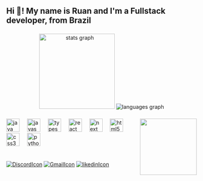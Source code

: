 <h2 align="left">Hi 👋! My name is Ruan and I'm a Fullstack developer, from Brazil</h2>

###

<div align="center">
<img src="https://github-readme-stats.vercel.app/api?username=ruanfabr&hide_title=false&hide_rank=false&show_icons=true&include_all_commits=true&count_private=true&disable_animations=false&theme=material-palenight&locale=en&hide_border=false" height="200" alt="stats graph"  />
  <img src="https://github-readme-stats.vercel.app/api/top-langs?username=ruanfabr&locale=en&hide_title=false&layout=compact&card_width=320&langs_count=5&theme=material-palenight&hide_border=false" min-height="300" alt="languages graph"  />
</div>

###

<!-- <img align="right" height="150" src="https://i.imgflip.com/65efzo.gif"  /> -->
<img align="right" height="150" src="https://i.imgflip.com/9aqpd9.jpg"  />

###

<div align="left">
  <img src="https://cdn.jsdelivr.net/gh/devicons/devicon@latest/icons/java/java-original.svg" height="35" alt="java logo" />
  <img width="12" />
  <img src="https://cdn.jsdelivr.net/gh/devicons/devicon/icons/javascript/javascript-original.svg" height="35" alt="javascript logo"  />
  <img width="12" />
  <img src="https://cdn.jsdelivr.net/gh/devicons/devicon/icons/typescript/typescript-original.svg" height="35" alt="typescript logo"  />
  <img width="12" />
  <img src="https://cdn.jsdelivr.net/gh/devicons/devicon/icons/react/react-original.svg" height="35" alt="react logo"  />
  <img width="12" />
  <img src="https://cdn.jsdelivr.net/gh/devicons/devicon@latest/icons/nextjs/nextjs-original.svg" height="35" alt="next logo"  />
  <img width="12" />
  <img src="https://cdn.jsdelivr.net/gh/devicons/devicon/icons/html5/html5-original.svg" height="35" alt="html5 logo"  />
  <img width="12" />
  <img src="https://cdn.jsdelivr.net/gh/devicons/devicon/icons/css3/css3-original.svg" height="35" alt="css3 logo"  />
  <img width="12" />
  <img src="https://cdn.jsdelivr.net/gh/devicons/devicon/icons/python/python-original.svg" height="35" alt="python logo"  />
  <div width="12" />
</div>

###

<div style="display: flex; gap: 10px; align-items: center;">
<!--   <img src="https://img.shields.io/static/v1?message=Youtube&logo=youtube&label=&color=FF0000&logoColor=white&labelColor=&style=for-the-badge" height="35" alt="youtube logo"  /> -->
<!--   <img src="https://img.shields.io/static/v1?message=Instagram&logo=instagram&label=&color=E4405F&logoColor=white&labelColor=&style=for-the-badge" height="35" alt="instagram logo"  /> -->
<!--   <img src="https://img.shields.io/static/v1?message=Twitch&logo=twitch&label=&color=9146FF&logoColor=white&labelColor=&style=for-the-badge" height="35" alt="twitch logo"  /> -->
<!--   <img src="https://img.shields.io/static/v1?message=Discord&logo=discord&label=&color=7289DA&logoColor=white&labelColor=&style=for-the-badge" height="35" alt="discord logo"  /> -->

  [![DiscordIcon](https://img.shields.io/static/v1?message=Discord&logo=discord&label=&color=7289DA&logoColor=white&labelColor=&style=for-the-badge)](https://discordapp.com/users/311206791541161991)
  [![GmailIcon](https://img.shields.io/static/v1?message=Gmail&logo=gmail&label=&color=D14836&logoColor=white&labelColor=&style=for-the-badge)](mailto:devictor.ruan@gmail.com)
  [![likedinIcon](https://img.shields.io/static/v1?message=LinkedIn&logo=linkedin&label=&color=0077B5&logoColor=white&labelColor=&style=for-the-badge)](https://www.linkedin.com/in/ruan-fabricio-340739165/)
</div>

###

<br clear="both">

###
